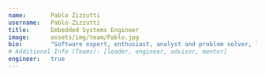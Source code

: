 ```yaml
---
name:       Pablo Zizzutti
username:   Pablo-Zizzutti
title:      Embedded Systems Engineer
image:      assets/img/team/Pablo.jpg
bio:        "Software expert, enthusiast, analyst and problem solver, likes challenging projects."
# Additional Info (Teams): [leader, engineer, advisor, mentor]
engineer:   true
---
```

